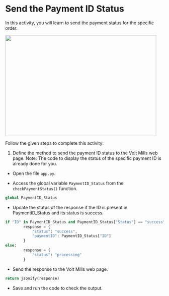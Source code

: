 Send the Payment ID Status
==============




In this activity, you will learn to send the payment status for the specific order.


<img src= "https://s3.amazonaws.com/media-p.slid.es/uploads/1525749/images/10770121/SA3.gif" width = "480" height = "320">


Follow the given steps to complete this activity:


1. Define the method to send the payment ID status to the Volt Mills web page.
Note: The code to display the status of the specific payment ID is already done for you.
* Open the file `app.py`.


* Access the global variable `PaymentID_Status` from the `checkPaymentStatus()` function.
~~~python
global PaymentID_Status
~~~
* Update the status of the response if the ID is present in PaymentID_Status and its status is success.
~~~python
if "ID" in PaymentID_Status and PaymentID_Status["Status"] == "success":
        response = {
            "status": "success",
            "paymentID": PaymentID_Status["ID"]
        }
else:
        response = {
            "status": "processing"
        }
~~~
* Send the response to the Volt Mills web page. 
~~~python
return jsonify(response)
~~~
* Save and run the code to check the output.